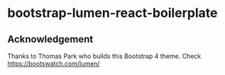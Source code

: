 # bootstrap-lumen-react-boilerplate

## Acknowledgement
Thanks to Thomas Park who builds this Bootstrap 4 theme. Check https://bootswatch.com/lumen/

